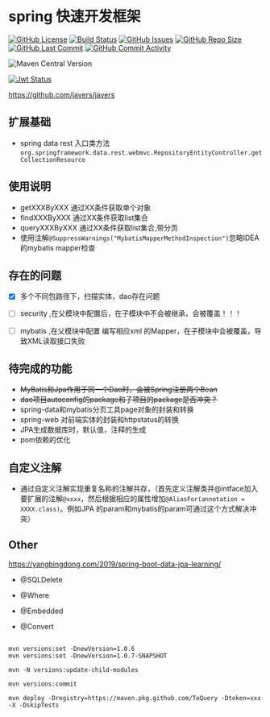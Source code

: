 # spring 快速开发框架

[![GitHub License](https://img.shields.io/github/license/ToQuery/clever-framework.svg)](https://github.com/ToQuery/clever-framework)
[![Build Status](https://travis-ci.org/ToQuery/clever-framework.svg?branch=master)](https://travis-ci.org/ToQuery/clever-framework)
[![GitHub Issues](https://img.shields.io/github/issues/toquery/clever-framework.svg)](https://github.com/ToQuery/clever-framework/issues)
[![GitHub Repo Size](https://img.shields.io/github/repo-size/toquery/clever-framework.svg)](https://github.com/ToQuery/clever-framework)
[![GitHub Last Commit](https://img.shields.io/github/last-commit/ToQuery/clever-framework.svg)](https://github.com/ToQuery/clever-framework)
[![GitHub Commit Activity](https://img.shields.io/github/commit-activity/w/ToQuery/clever-framework.svg)](https://github.com/ToQuery/clever-framework)

![Maven Central Version](https://img.shields.io/maven-central/v/io.github.toquery/clever-framework.svg)

[![Jwt Status](http://jwt.io/img/badge.svg)](https://github.com/ToQuery/clever-framework)

https://github.com/javers/javers

## 扩展基础 

- spring data rest 入口类方法`org.springframework.data.rest.webmvc.RepositoryEntityController.getCollectionResource`

## 使用说明

- getXXXByXXX 通过XX条件获取单个对象
- findXXXByXXX 通过XX条件获取list集合
- queryXXXByXXX  通过XX条件获取list集合,带分页
- 使用注解`@SuppressWarnings("MybatisMapperMethodInspection")`忽略IDEA的mybatis mapper检查

## 存在的问题


- [x] 多个不同包路径下，扫描实体，dao存在问题
- [ ] security ,在父模块中配置后，在子模块中不会被继承，会被覆盖！！！
- [ ] mybatis ,在父模块中配置 编写相应xml 的Mapper，在子模块中会被覆盖，导致XML读取接口失败


## 待完成的功能

- ~~MyBatis和Jpa作用于同一个Dao时，会被Spring注册两个Bean~~
- ~~dao项目autoconfig的package和子项目的package是否冲突？~~
- spring-data和mybatis分页工具page对象的封装和转换
- spring-web 对前端实体的封装和httpstatus的转换
- JPA生成数据库时，默认值，注释的生成
- pom依赖的优化

## 自定义注解

- 通过自定义注解实现重复名称的注解共存，（首先定义注解类并@intface加入要扩展的注解`@xxxx`，然后根据相应的属性增加`@AliasFor(annotation = XXXX.class)`。例如JPA 的param和mybatis的param可通过这个方式解决冲突）

## Other

https://yangbingdong.com/2019/spring-boot-data-jpa-learning/

- @SQLDelete
- @Where


- @Embedded
- @Convert


## 

```shell script
mvn versions:set -DnewVersion=1.0.6
mvn versions:set -DnewVersion=1.0.7-SNAPSHOT

```

```shell script
mvn -N versions:update-child-modules
```

```shell script
mvn versions:commit
```

```shell script
mvn deploy -Dregistry=https://maven.pkg.github.com/ToQuery -Dtoken=xxx -X -DskipTests
```

